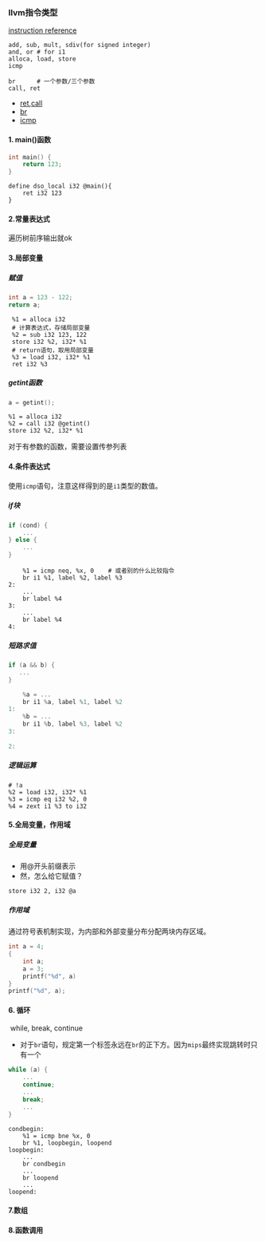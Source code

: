 ### llvm指令类型

[instruction reference](https://llvm.org/docs/LangRef.html#instruction-reference)

```shell
add, sub, mult, sdiv(for signed integer)
and, or	# for i1
alloca, load, store
icmp

br		# 一个参数/三个参数
call, ret

```

* [ret](https://llvm.org/docs/LangRef.html#i-ret),[call](https://llvm.org/docs/LangRef.html#call-instruction)
* [br](https://llvm.org/docs/LangRef.html#br-instruction)
* [icmp](https://llvm.org/docs/LangRef.html#icmp-instruction)

#### 1. main()函数

```c
int main() {
    return 123;
}
```

```
define dso_local i32 @main(){
    ret i32 123
}
```

#### 2.常量表达式

遍历树前序输出就ok

#### 3.局部变量

##### 赋值

```c
int a = 123 - 122;
return a;
```

```shell
 %1 = alloca i32
 # 计算表达式，存储局部变量
 %2 = sub i32 123, 122
 store i32 %2, i32* %1
 # return语句，取用局部变量
 %3 = load i32, i32* %1
 ret i32 %3
```

##### getint函数

```c
a = getint();
```

```shell
%1 = alloca i32
%2 = call i32 @getint()
store i32 %2, i32* %1
```

对于有参数的函数，需要设置传参列表

#### 4.条件表达式

使用`icmp`语句，注意这样得到的是`i1`类型的数值。

##### if块

```c
if (cond) {
    ...
} else {
    ...    
}
```

```shell
    %1 = icmp neq, %x, 0	# 或者别的什么比较指令
    br i1 %1, label %2, label %3
2:
	...
	br label %4
3:
	...
	br label %4
4:
```

##### 短路求值

```c
if (a && b) {
   ...
}
```

```c
	%a = ...
    br i1 %a, label %1, label %2
1:
    %b = ...
	br i1 %b, label %3, label %2
3:
	
2:

```

##### 逻辑运算

```shell
# !a
%2 = load i32, i32* %1
%3 = icmp eq i32 %2, 0
%4 = zext i1 %3 to i32
```

#### 5.全局变量，作用域

##### 全局变量

* 用@开头前缀表示
* 然，怎么给它赋值？

```shell
store i32 2, i32 @a 
```

##### 作用域

通过符号表机制实现，为内部和外部变量分布分配两块内存区域。

```c
int a = 4;
{
    int a;
    a = 3;
    printf("%d", a)
}
printf("%d", a);
```

#### 6. 循环

​	while, break, continue

* 对于`br`语句，规定第一个标签永远在`br`的正下方。因为`mips`最终实现跳转时只有一个

```c
while (a) {
    ...
    continue;
    ...
    break;
    ...
}
```

```assembly
condbegin:
	%1 = icmp bne %x, 0
    br %1, loopbegin, loopend
loopbegin:
	...
	br condbegin
	...
	br loopend
	...
loopend:	
```

#### 7.数组

#### 8.函数调用
